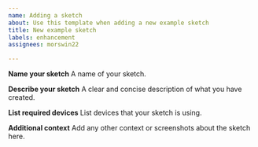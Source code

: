 ```yaml
---
name: Adding a sketch
about: Use this template when adding a new example sketch
title: New example sketch
labels: enhancement
assignees: morswin22

---
```


**Name your sketch**
A name of your sketch.

**Describe your sketch**
A clear and concise description of what you have created.

**List required devices**
List devices that your sketch is using.

**Additional context**
Add any other context or screenshots about the sketch here.

